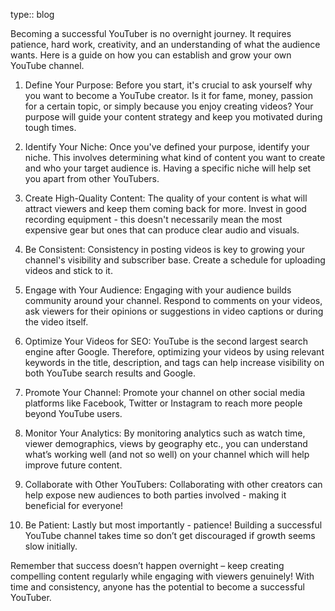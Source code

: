 type:: blog 

Becoming a successful YouTuber is no overnight journey. It requires patience, hard work, creativity, and an understanding of what the audience wants. Here is a guide on how you can establish and grow your own YouTube channel.

1. Define Your Purpose:
Before you start, it's crucial to ask yourself why you want to become a YouTube creator. Is it for fame, money, passion for a certain topic, or simply because you enjoy creating videos? Your purpose will guide your content strategy and keep you motivated during tough times.

2. Identify Your Niche:
Once you've defined your purpose, identify your niche. This involves determining what kind of content you want to create and who your target audience is. Having a specific niche will help set you apart from other YouTubers.

3. Create High-Quality Content:
The quality of your content is what will attract viewers and keep them coming back for more. Invest in good recording equipment - this doesn't necessarily mean the most expensive gear but ones that can produce clear audio and visuals.

4. Be Consistent:
Consistency in posting videos is key to growing your channel's visibility and subscriber base. Create a schedule for uploading videos and stick to it.

5. Engage with Your Audience:
Engaging with your audience builds community around your channel. Respond to comments on your videos, ask viewers for their opinions or suggestions in video captions or during the video itself.

6. Optimize Your Videos for SEO:
YouTube is the second largest search engine after Google. Therefore, optimizing your videos by using relevant keywords in the title, description, and tags can help increase visibility on both YouTube search results and Google.

7. Promote Your Channel:
Promote your channel on other social media platforms like Facebook, Twitter or Instagram to reach more people beyond YouTube users.

8. Monitor Your Analytics:
By monitoring analytics such as watch time, viewer demographics, views by geography etc., you can understand what’s working well (and not so well) on your channel which will help improve future content.

9. Collaborate with Other YouTubers: 
Collaborating with other creators can help expose new audiences to both parties involved - making it beneficial for everyone!

10. Be Patient: 
Lastly but most importantly - patience! Building a successful YouTube channel takes time so don’t get discouraged if growth seems slow initially.

Remember that success doesn’t happen overnight – keep creating compelling content regularly while engaging with viewers genuinely! With time and consistency, anyone has the potential to become a successful YouTuber.
 